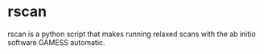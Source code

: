 rscan
=====

rscan is a python script that makes running relaxed scans with the ab initio software GAMESS automatic.